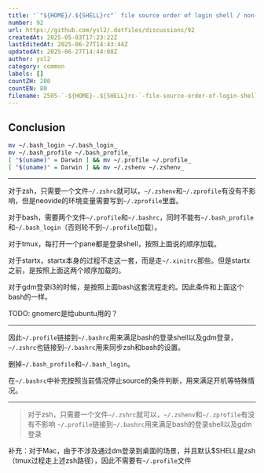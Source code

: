 ```yaml
---
title: '`"${HOME}/.${SHELL}rc"` file source order of login shell / non-login shell'
number: 92
url: https://github.com/ysl2/.dotfiles/discussions/92
createdAt: 2025-05-03T17:23:22Z
lastEditedAt: 2025-06-27T14:43:44Z
updatedAt: 2025-06-27T14:44:08Z
author: ysl2
category: common
labels: []
countZH: 280
countEN: 80
filename: 2505-`-${HOME}-.${SHELL}rc-`-file-source-order-of-login-shell-non-login-shell
---
```


## Conclusion

```bash
mv ~/.bash_login ~/.bash_login_
mv ~/.bash_profile ~/.bash_profile_
[ "$(uname)" = Darwin ] && mv ~/.profile ~/.profile_
[ "$(uname)" = Darwin ] && mv ~/.zshenv ~/.zshenv_
```

---

对于zsh，只需要一个文件`~/.zshrc`就可以，`~/.zshenv`和`~/.zprofile`有没有不影响，但是neovide的环境变量需要写到`~/.zprofile`里面。

对于bash，需要两个文件`~/.profile`和`~/.bashrc`，同时不能有`~/.bash_profile`和`~/.bash_login`（否则轮不到`~/.profile`加载）。

对于tmux，每打开一个pane都是登录shell，按照上面说的顺序加载。

对于startx，startx本身的过程不走这一套，而是走`~/.xinitrc`那些。但是startx之前，是按照上面这两个顺序加载的。

对于gdm登录i3的时候，是按照上面bash这套流程走的。因此条件和上面这个bash的一样。

TODO: gnomerc是给ubuntu用的？

---

因此`~/.profile`链接到`~/.bashrc`用来满足bash的登录shell以及gdm登录，`~/.zshrc`也链接到`~/.bashrc`用来同步zsh和bash的设置。

删掉`~/.bash_profile`和`~/.bash_login`。

在`~/.bashrc`中补充按照当前情况停止source的条件判断，用来满足开机等特殊情况。

---

> 对于zsh，只需要一个文件`~/.zshrc`就可以，`~/.zshenv`和`~/.zprofile`有没有不影响
> `~/.profile`链接到`~/.bashrc`用来满足bash的登录shell以及gdm登录

补充：对于Mac，由于不涉及通过dm登录到桌面的场景，并且默认$SHELL是zsh（tmux过程走上述zsh路径），因此不需要有`~/.profile`文件